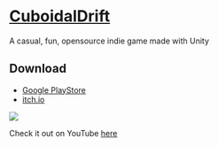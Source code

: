 # [CuboidalDrift](https://play.google.com/store/apps/details?id=com.VirejDasani.CuboidalDrift)
A casual, fun, opensource indie game made with Unity

## Download
- [Google PlayStore](https://play.google.com/store/apps/details?id=com.VirejDasani.CuboidalDrift)
- [itch.io](https://virejdasani.itch.io/cuboidaldrift)

![](https://raw.githubusercontent.com/virejdasani/CuboidalDrift/master/StoreAssets/banner.png)

Check it out on YouTube [here](https://youtu.be/0_qvrFxAGY4)

